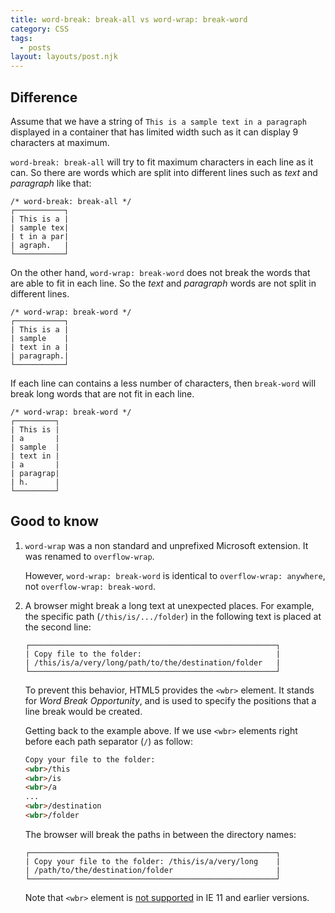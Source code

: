 ```yaml
---
title: word-break: break-all vs word-wrap: break-word
category: CSS
tags:
  - posts
layout: layouts/post.njk
---
```


## Difference

Assume that we have a string of `This is a sample text in a paragraph` displayed in a container that has limited width such as it 
can display 9 characters at maximum.

`word-break: break-all` will try to fit maximum characters in each line as it can. So there are words which are split into different lines 
such as _text_ and _paragraph_ like that:

```
/* word-break: break-all */
┌───────────┐
| This is a |
| sample tex|
| t in a par|
| agraph.   |
└───────────┘
```

On the other hand, `word-wrap: break-word` does not break the words that are able to fit in each line. So the _text_ and  _paragraph_ words 
are not split in different lines.

```
/* word-wrap: break-word */
┌───────────┐
| This is a |
| sample    |
| text in a |
| paragraph.|
└───────────┘
```

If each line can contains a less number of characters, then `break-word` will break long words that are not fit in each line.

```
/* word-wrap: break-word */
┌─────────┐
| This is |
| a       |
| sample  |
| text in |
| a       |
| paragrap|
| h.      | 
└─────────┘
```

## Good to know

1. `word-wrap` was a non standard and unprefixed Microsoft extension. It was renamed to `overflow-wrap`.

    However, `word-wrap: break-word` is identical to `overflow-wrap: anywhere`, not `overflow-wrap: break-word`. 

2. A browser might break a long text at unexpected places. For example, the specific path (`/this/is/.../folder`) in the following text 
    is placed at the second line:

    ```
    ┌───────────────────────────────────────────────────────┐
    | Copy file to the folder:                              |
    | /this/is/a/very/long/path/to/the/destination/folder   |
    └───────────────────────────────────────────────────────┘
    ```

    To prevent this behavior, HTML5 provides the `<wbr>` element. It stands for _Word Break Opportunity_, and is used to specify the 
    positions that a line break would be created.

    Getting back to the example above. If we use `<wbr>` elements right before each path separator (`/`) as follow:

    ```html
    Copy your file to the folder:
    <wbr>/this
    <wbr>/is
    <wbr>/a
    ...
    <wbr>/destination
    <wbr>/folder
    ```

    The browser will break the paths in between the directory names:

    ```
    ┌───────────────────────────────────────────────────────┐
    | Copy your file to the folder: /this/is/a/very/long    |
    | /path/to/the/destination/folder                       |
    └───────────────────────────────────────────────────────┘
    ```

    Note that `<wbr>` element is [not supported](https://caniuse.com/wbr-element) in IE 11 and earlier versions.